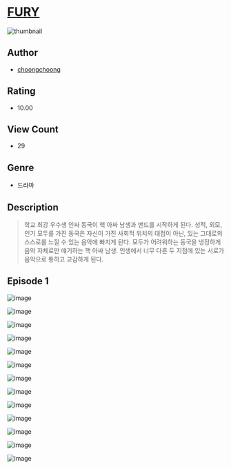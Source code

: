 # [FURY](https://comic.naver.com/challenge/list?titleId=810816)
![thumbnail](https://image-comic.pstatic.net/user_contents_data/challenge_comic/2023/05/24/163690/upload_3834589005180396594_480x623.jpeg)

## Author
- [choongchoong](https://comic.naver.com/artistTitle?id=163690)

## Rating
- 10.00

## View Count
- 29

## Genre
- 드라마

## Description
> 학교 최강 우수생 인싸 동국이 핵 아싸 남생과 밴드를 시작하게 된다. 성적, 외모, 인기 모두를 가진 동국은 자신이 가진 사회적 위치의 대접이 아닌, 있는 그대로의 스스로를 느낄 수 있는 음악에 빠지게 된다. 모두가 어려워하는 동국을 냉정하게 음악 자체로만 얘기하는 핵 아싸 남생. 인생에서 너무 다른 두 지점에 있는 서로가 음악으로 통하고 교감하게 된다.


## Episode 1
![image](https://image-comic.pstatic.net/user_contents_data/challenge_comic/2023/05/24/163690/upload_3918755310989238834.jpeg)

![image](https://image-comic.pstatic.net/user_contents_data/challenge_comic/2023/05/24/163690/upload_3847542136885228642.jpeg)

![image](https://image-comic.pstatic.net/user_contents_data/challenge_comic/2023/05/24/163690/upload_3689404885627057720.jpeg)

![image](https://image-comic.pstatic.net/user_contents_data/challenge_comic/2023/05/24/163690/upload_7161902514393212517.jpeg)

![image](https://image-comic.pstatic.net/user_contents_data/challenge_comic/2023/05/24/163690/upload_7148396994797713462.jpeg)

![image](https://image-comic.pstatic.net/user_contents_data/challenge_comic/2023/05/24/163690/upload_7075828354694525489.jpeg)

![image](https://image-comic.pstatic.net/user_contents_data/challenge_comic/2023/05/24/163690/upload_3472610888734815590.jpeg)

![image](https://image-comic.pstatic.net/user_contents_data/challenge_comic/2023/05/24/163690/upload_4122827091502904932.jpeg)

![image](https://image-comic.pstatic.net/user_contents_data/challenge_comic/2023/05/24/163690/upload_3546078253546693988.jpeg)

![image](https://image-comic.pstatic.net/user_contents_data/challenge_comic/2023/05/24/163690/upload_7089567650131555121.jpeg)

![image](https://image-comic.pstatic.net/user_contents_data/challenge_comic/2023/05/24/163690/upload_3487302768579142962.jpeg)

![image](https://image-comic.pstatic.net/user_contents_data/challenge_comic/2023/05/24/163690/upload_3834364528678220853.jpeg)

![image](https://image-comic.pstatic.net/user_contents_data/challenge_comic/2023/05/24/163690/upload_3991425542668826422.jpeg)
